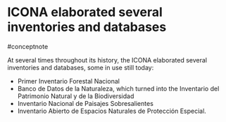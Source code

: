 # ICONA elaborated several inventories and databases
#conceptnote


At several times throughout its history, the ICONA elaborated several inventories and databases, some in use still today:

- Primer Inventario Forestal Nacional
- Banco de Datos de la Naturaleza, which turned into the Inventario del Patrimonio Natural y de la Biodiversidad
- Inventario Nacional de Paisajes Sobresalientes
- Inventario Abierto de Espacios Naturales de Protección Especial.